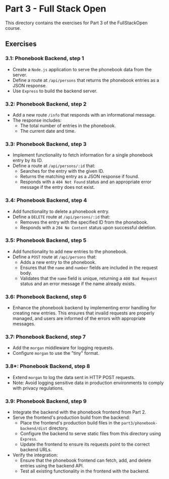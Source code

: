 # Part 3 - Full Stack Open

This directory contains the exercises for Part 3 of the FullStackOpen course.

## Exercises

### 3.1: Phonebook Backend, step 1
- Create a `Node.js` application to serve the phonebook data from the server.
- Define a route at `/api/persons` that returns the phonebook entries as a JSON response.
- Use `Express` to build the backend server.

### 3.2: Phonebook Backend, step 2
- Add a new route `/info` that responds with an informational message.
- The response includes:
  - The total number of entries in the phonebook.
  - The current date and time.

### 3.3: Phonebook Backend, step 3
- Implement functionality to fetch information for a single phonebook entry by its ID.
- Define a route at `/api/persons/:id` that:
  - Searches for the entry with the given ID.
  - Returns the matching entry as a JSON response if found.
  - Responds with a `404 Not Found` status and an appropriate error message if the entry does not exist.

### 3.4: Phonebook Backend, step 4
- Add functionality to delete a phonebook entry.
- Define a `DELETE` route at `/api/persons/:id` that:
  - Removes the entry with the specified ID from the phonebook.
  - Responds with a `204 No Content` status upon successful deletion.

### 3.5: Phonebook Backend, step 5
- Add functionality to add new entries to the phonebook.
- Define a `POST` route at `/api/persons` that:
  - Adds a new entry to the phonebook.
  - Ensures that the `name` and `number` fields are included in the request body.
  - Validates that the `name` field is unique, returning a `400 Bad Request` status and an error message if the name already exists.

### 3.6: Phonebook Backend, step 6
- Enhance the phonebook backend by implementing error handling for creating new entries. This ensures that invalid requests are properly managed, and users are informed of the errors with appropriate messages.

### 3.7: Phonebook Backend, step 7
- Add the `morgan` middleware for logging requests.
- Configure `morgan` to use the "tiny" format.

### 3.8\*: Phonebook Backend, step 8
- Extend `morgan` to log the data sent in HTTP POST requests.
- Note: Avoid logging sensitive data in production environments to comply with privacy regulations.

### 3.9: Phonebook Backend, step 9
- Integrate the backend with the phonebook frontend from Part 2.
- Serve the frontend's production build from the backend:
  - Place the frontend's production build files in the `part3/phonebook-backend/dist` directory.
  - Configure the backend to serve static files from this directory using `Express`.
  - Update the frontend to ensure its requests point to the correct backend URLs.
- Verify the integration:
  - Ensure that the phonebook frontend can fetch, add, and delete entries using the backend API.
  - Test all existing functionality in the frontend with the backend.